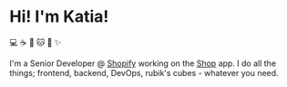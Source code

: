 # Hi! I'm Katia!
💻 ☕ 🐶 🐱 👋 ✨

I'm a Senior Developer @ [Shopify](https://www.shopify.com/) working on the [Shop](https://shop.app) app. I do all the things; frontend, backend, DevOps, rubik's cubes - whatever you need.
